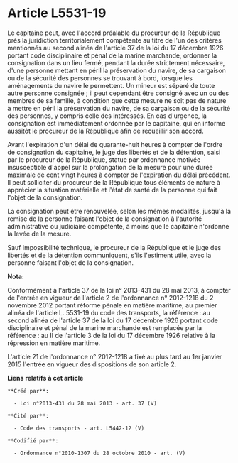 # Article L5531-19

Le capitaine peut, avec l'accord préalable du procureur de la République près la juridiction territorialement compétente au
titre de l'un des critères mentionnés au second alinéa de l'article 37 de la loi du 17 décembre 1926 portant code
disciplinaire et pénal de la marine marchande, ordonner la consignation dans un lieu fermé, pendant la durée strictement
nécessaire, d'une personne mettant en péril la préservation du navire, de sa cargaison ou de la sécurité des personnes se
trouvant à bord, lorsque les aménagements du navire le permettent. Un mineur est séparé de toute autre personne consignée ;
il peut cependant être consigné avec un ou des membres de sa famille, à condition que cette mesure ne soit pas de nature à
mettre en péril la préservation du navire, de sa cargaison ou de la sécurité des personnes, y compris celle des intéressés.
En cas d'urgence, la consignation est immédiatement ordonnée par le capitaine, qui en informe aussitôt le procureur de la
République afin de recueillir son accord. 

Avant l'expiration d'un délai de quarante-huit heures à compter de l'ordre de consignation du capitaine, le juge des libertés
et de la détention, saisi par le procureur de la République, statue par ordonnance motivée insusceptible d'appel sur la
prolongation de la mesure pour une durée maximale de cent vingt heures à compter de l'expiration du délai précédent. Il peut
solliciter du procureur de la République tous éléments de nature à apprécier la situation matérielle et l'état de santé de la
personne qui fait l'objet de la consignation. 

La consignation peut être renouvelée, selon les mêmes modalités, jusqu'à la remise de la personne faisant l'objet de la
consignation à l'autorité administrative ou judiciaire compétente, à moins que le capitaine n'ordonne la levée de la mesure. 

Sauf impossibilité technique, le procureur de la République et le juge des libertés et de la détention communiquent, s'ils
l'estiment utile, avec la personne faisant l'objet de la consignation.

**Nota:**

Conformément à l'article 37 de la loi n° 2013-431 du 28 mai 2013, à compter de l'entrée en vigueur de l'article 2 de
l'ordonnance n° 2012-1218 du 2 novembre 2012 portant réforme pénale en matière maritime, au premier alinéa de l'article L.
5531-19 du code des transports, la référence : au second alinéa de l'article 37 de la loi du 17 décembre 1926 portant code
disciplinaire et pénal de la marine marchande est remplacée par la référence : au II de l'article 3 de la loi du 17 décembre
1926 relative à la répression en matière maritime.

L'article 21 de l'ordonnance n° 2012-1218 a fixé au plus tard au 1er janvier 2015 l'entrée en vigueur des dispositions de son
article 2.

**Liens relatifs à cet article**

	**Créé par**:

	  - Loi n°2013-431 du 28 mai 2013 - art. 37 (V)

	**Cité par**:

	  - Code des transports - art. L5442-12 (V)

	**Codifié par**:

	  - Ordonnance n°2010-1307 du 28 octobre 2010 - art. (V)
